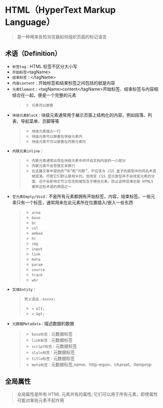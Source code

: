# HTML（HyperText Markup Language）

> 是一种用来告知浏览器如何组织页面的标记语言

## 术语（Definition）

- `标签tag：`HTML 标签不区分大小写
- `开始标签`\<tagName>
- `结束标签：`\</tagName>
- `内容content：`开始标签和结束标签之间包括的就是内容
- `元素Element：`\<tagName>content\</tagName>开始标签、结束标签与内容相结合在一起，便是一个完整的元素
  > - `元素可以嵌套`
- `块级元素Block：`块级元素通常用于展示页面上结构化的内容，例如段落、列表、导航菜单、页脚等等
  > - `块级元素独占一行`
  > - `块级元素可以嵌套在块级元素内`
  > - `块级元素不可以嵌套在内联元素内`
- `内联元素inline：`
  > - `内联元素通常出现在块级元素中并环绕文档内容的一小部分`
  > - `内联元素不会导致文本换行`
  > - `在这篇文章中提到的“块”和“内联”，不应该与 CSS 盒子的类型中的同名术语相混淆。尽管它们默认是相关的，但改变 CSS 显示类型并不会改变元素的分类，也不会影响它可以包含和被包含于哪些元素。防止这种混淆也是 HTML5 摒弃这些术语的原因之一`
- `空元素Empty/Void：`不是所有元素都拥有开始标签，内容，结束标签。一些元素只有一个标签，通常用来在此元素所在位置插入/嵌入一些东西
  > - `area`
  > - `base`
  > - `br`
  > - `col`
  > - `embed`
  > - `hr`
  > - `img`
  > - `input`
  > - `link`
  > - `meta`
  > - `param`
  > - `source`
  > - `track`
  > - `wbr`
- `实体Entity：`
  > `转义语法：&xxxx;`
  >
  > - `< &lt;`
  > - `> &gt;`
- `元数据Metadata：`描述数据的数据
  > - `base标签：`元数据标签
  > - `link标签：`元数据标签
  > - `script标签：`元数据标签
  > - `style标签：`元数据标签
  > - `title标签：`元数据标签
  > - `meta标签：`元数据标签,name、http-equiv、charset、itemprop

## 全局属性

> 全局属性是所有 HTML 元素共有的属性; 它们可以用于所有元素，即使属性可能对某些元素不起作用
